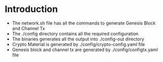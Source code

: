 # Introduction

- The network.sh file has all the commands to generate Genesis Block and Channel Tx
- The ./config directory contains all the required configuration
- The binaries generates all the output into ./config-out directory
- Crypto Material is generated by ./config/crypto-config.yaml file
- Genesis block and channel tx are generated by ./config/configtx.yaml file
